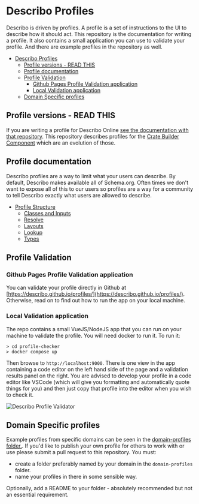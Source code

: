 # Describo Profiles

Describo is driven by profiles. A profile is a set of instructions to the UI to describe how it
should act. This repository is the documentation for writing a profile. It also contains a small
application you can use to validate your profile. And there are example profiles in the repository
as well.

- [Describo Profiles](#describo-profiles)
  - [Profile versions - READ THIS](#profile-versions---read-this)
  - [Profile documentation](#profile-documentation)
  - [Profile Validation](#profile-validation)
    - [Github Pages Profile Validation application](#github-pages-profile-validation-application)
    - [Local Validation application](#local-validation-application)
  - [Domain Specific profiles](#domain-specific-profiles)

## Profile versions - READ THIS

If you are writing a profile for Describo Online
[see the documentation with that repository](https://github.com/Arkisto-Platform/describo-online/wiki/Writing-a-domain-specific-profile).
This repository describes profiles for the
[Crate Builder Component](https://github.com/describo/crate-builder-component) which are an
evolution of those.

## Profile documentation

Describo profiles are a way to limit what your users can describe. By default, Describo makes
available all of Schema.org. Often times we don't want to expose all of this to our users so
profiles are a way for a community to tell Describo exactly what users are allowed to describe.

-   [Profile Structure](./profile-docs/profile-structure.md)
    -   [Classes and Inputs](./profile-docs/classes-and-inputs.md)
    -   [Resolve](./profile-docs/resolve.md)
    -   [Layouts](./profile-docs/layouts.md)
    -   [Lookup](./profile-docs/lookups.md)
    -   [Types](./profile-docs/types.md)

## Profile Validation

### Github Pages Profile Validation application

You can validate your profile directly in Github at
[https://describo.github.io/profiles/](https://describo.github.io/profiles/). Otherwise, read on to
find out how to run the app on your local machine.

### Local Validation application

The repo contains a small VueJS/NodeJS app that you can run on your machine to validate the profile.
You will need docker to run it. To run it:

```
> cd profile-checker
> docker compose up
```

Then browse to `http://localhost:9000`. There is one view in the app containing a code editor on the
left hand side of the page and a validation results panel on the right. You are advised to develop
your profile in a code editor like VSCode (which will give you formatting and automatically quote
things for you) and then just copy that profile into the editor when you wish to check it.

![Describo Profile Validator](./profile-validator.png)

## Domain Specific profiles

Example profiles from specific domains can be seen in the
[domain-profiles folder.](./domain-profiles/). If you'd like to publish your own profile for others
to work with or use please submit a pull request to this repository. You must:

-   create a folder preferably named by your domain in the `domain-profiles` folder.
-   name your profiles in there in some sensible way.

Optionally, add a README to your folder - absolutely recommended but not an essential requirement.
